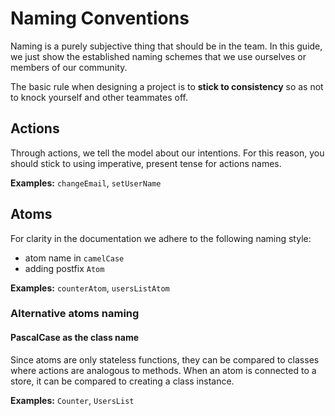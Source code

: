 # Naming Conventions

Naming is a purely subjective thing that should be in the team. In this guide, we just show the established naming schemes that we use ourselves or members of our community.

The basic rule when designing a project is to **stick to consistency** so as not to knock yourself and other teammates off.

## Actions

Through actions, we tell the model about our intentions. For this reason, you should stick to using imperative, present tense for actions names.

**Examples:** `changeEmail`, `setUserName`

## Atoms

For clarity in the documentation we adhere to the following naming style:

- atom name in `camelCase`
- adding postfix `Atom`

**Examples:** `counterAtom`, `usersListAtom`

### Alternative atoms naming

#### PascalCase as the class name

Since atoms are only stateless functions, they can be compared to classes where actions are analogous to methods. When an atom is connected to a store, it can be compared to creating a class instance.

**Examples:** `Counter`, `UsersList`
